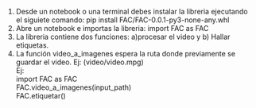 1. Desde un notebook o una terminal debes instalar la libreria ejecutando el siguiete comando: pip install FAC/FAC-0.0.1-py3-none-any.whl  
2. Abre un notebook e importas la libreria: import FAC as FAC  
3. La libreria contiene dos funciones: a)procesar el video y b) Hallar etiquetas.  
4. La función video_a_imagenes espera la ruta donde previamente se guardar el video. Ej: (video/video.mpg)  
Ej:  
import FAC as FAC  
FAC.video_a_imagenes(input_path)  
FAC.etiquetar()  
